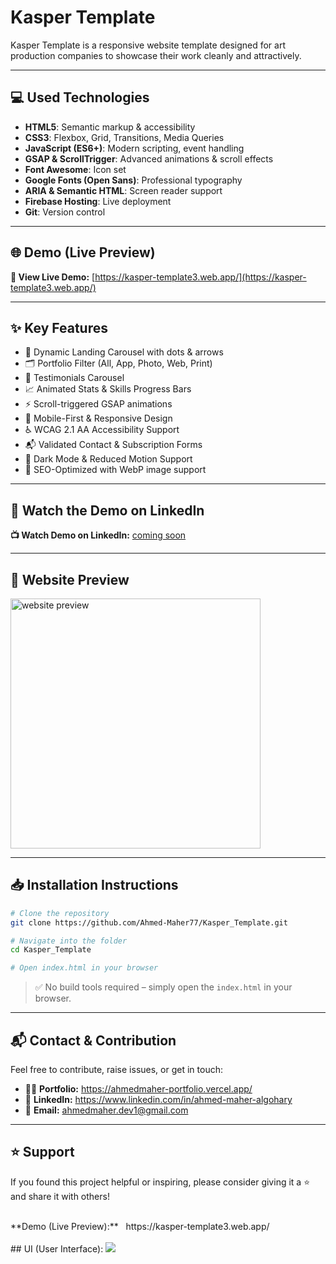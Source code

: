 # Kasper Template
Kasper Template is a responsive website template designed for art production companies to showcase their work cleanly and attractively.

---

## 💻 Used Technologies

- **HTML5**: Semantic markup & accessibility
- **CSS3**: Flexbox, Grid, Transitions, Media Queries
- **JavaScript (ES6+)**: Modern scripting, event handling
- **GSAP & ScrollTrigger**: Advanced animations & scroll effects
- **Font Awesome**: Icon set
- **Google Fonts (Open Sans)**: Professional typography
- **ARIA & Semantic HTML**: Screen reader support
- **Firebase Hosting**: Live deployment
- **Git**: Version control

---

## 🌐 Demo (Live Preview)

**🔗 View Live Demo:** [https://kasper-template3.web.app/](https://kasper-template3.web.app/)

---

## ✨ Key Features

- 🎨 Dynamic Landing Carousel with dots & arrows
- 🗂️ Portfolio Filter (All, App, Photo, Web, Print)
- 💬 Testimonials Carousel
- 📈 Animated Stats & Skills Progress Bars
- ⚡ Scroll-triggered GSAP animations
- 📱 Mobile-First & Responsive Design
- ♿ WCAG 2.1 AA Accessibility Support
- 📬 Validated Contact & Subscription Forms
- 🌙 Dark Mode & Reduced Motion Support
- 🚀 SEO-Optimized with WebP image support

---

## 🎥 Watch the Demo on LinkedIn

**📺 Watch Demo on LinkedIn:** [coming soon]()

---

## 👀 Website Preview
<a href="https://kasper-template3.web.app/" title="demo">
  <img src="uploaded-img-on-github-readme" alt="website preview" width="400">
</a>

---

## 📥 Installation Instructions

```bash
# Clone the repository
git clone https://github.com/Ahmed-Maher77/Kasper_Template.git

# Navigate into the folder
cd Kasper_Template

# Open index.html in your browser
```
> ✅ No build tools required – simply open the ```index.html``` in your browser.

---

## 📬 Contact & Contribution
Feel free to contribute, raise issues, or get in touch:
- 🧑‍💻 **Portfolio:** <a href="https://ahmedmaher-portfolio.vercel.app/" title="See My Portfolio">https://ahmedmaher-portfolio.vercel.app/</a>
- 🔗 **LinkedIn:** <a href="https://www.linkedin.com/in/ahmed-maher-algohary" title="Contact via LinkedIn">https://www.linkedin.com/in/ahmed-maher-algohary</a>
- 📧 **Email:** <a href="mailto:ahmedmaher.dev1@gmail.com" title="Contact via Email">ahmedmaher.dev1@gmail.com</a>

---

## ⭐ Support

If you found this project helpful or inspiring, please consider giving it a ⭐ and share it with others!




<br>
**Demo (Live Preview):** &nbsp; https://kasper-template3.web.app/
<br><br>
## UI (User Interface):
<img src="https://github.com/Ahmed-Maher77/Kasper_Template/assets/112467034/02642cc6-8f74-4502-993c-606482432549" />
